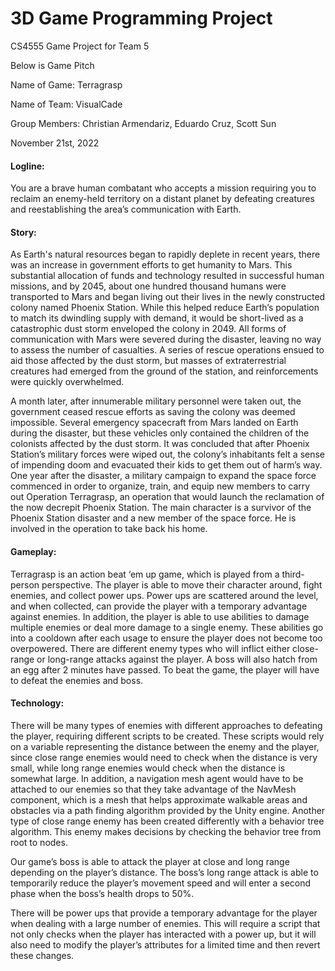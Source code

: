 # 3D Game Programming Project
CS4555 Game Project for Team 5

Below is Game Pitch

Name of Game: Terragrasp

Name of Team: VisualCade

Group Members: Christian Armendariz, Eduardo Cruz, Scott Sun

November 21st, 2022

#### Logline:
You are a brave human combatant who accepts a mission requiring you to reclaim an enemy-held territory on a distant planet by defeating creatures and reestablishing the area’s communication with Earth.

#### Story:
As Earth's natural resources began to rapidly deplete in recent years, there was an increase in government efforts to get humanity to Mars. This substantial allocation of funds and technology resulted in successful human missions, and by 2045, about one hundred thousand humans were transported to Mars and began living out their lives in the newly constructed colony named Phoenix Station. While this helped reduce Earth’s population to match its dwindling supply with demand, it would be short-lived as a catastrophic dust storm enveloped the colony in 2049. All forms of communication with Mars were severed during the disaster, leaving no way to assess the number of casualties. A series of rescue operations ensued to aid those affected by the dust storm, but masses of extraterrestrial creatures had emerged from the ground of the station, and reinforcements were quickly overwhelmed.

A month later, after innumerable military personnel were taken out, the government ceased rescue efforts as saving the colony was deemed impossible. Several emergency spacecraft from Mars landed on Earth during the disaster, but these vehicles only contained the children of the colonists affected by the dust storm. It was concluded that after Phoenix Station’s military forces were wiped out, the colony’s inhabitants felt a sense of impending doom and evacuated their kids to get them out of harm’s way. One year after the disaster, a military campaign to expand the space force commenced in order to organize, train, and equip new members to carry out Operation Terragrasp, an operation that would launch the reclamation of the now decrepit Phoenix Station. The main character is a survivor of the Phoenix Station disaster and a new member of the space force. He is involved in the operation to take back his home.

#### Gameplay:
Terragrasp is an action beat ‘em up game, which is played from a third-person perspective. The player is able to move their character around, fight enemies, and collect power ups. Power ups are scattered around the level, and when collected, can provide the player with a temporary advantage against enemies. In addition, the player is able to use abilities to damage multiple enemies or deal more damage to a single enemy. These abilities go into a cooldown after each usage to ensure the player does not become too overpowered. There are different enemy types who will inflict either close-range or long-range attacks against the player. A boss will also hatch from an egg after 2 minutes have passed. To beat the game, the player will have to defeat the enemies and boss.

#### Technology:
There will be many types of enemies with different approaches to defeating the player, requiring different scripts to be created. These scripts would rely on a variable representing the distance between the enemy and the player, since close range enemies would need to check when the distance is very small, while long range enemies would check when the distance is somewhat large. In addition, a navigation mesh agent would have to be attached to our enemies so that they take advantage of the NavMesh component, which is a mesh that helps approximate walkable areas and obstacles via a path finding algorithm provided by the Unity engine. Another type of close range enemy has been created differently with a behavior tree algorithm. This enemy makes decisions by checking the behavior tree from root to nodes.

Our game’s boss is able to attack the player at close and long range depending on the player’s distance. The boss’s long range attack is able to temporarily reduce the player’s movement speed and will enter a second phase when the boss’s health drops to 50%.

There will be power ups that provide a temporary advantage for the player when dealing with a large number of enemies. This will require a script that not only checks when the player has interacted with a power up, but it will also need to modify the player’s attributes for a limited time and then revert these changes.
